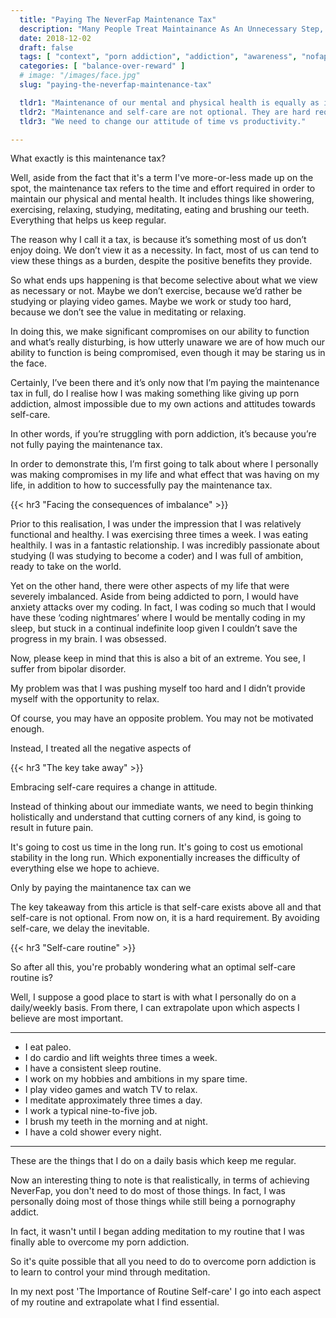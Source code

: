 ```yaml
---
  title: "Paying The NeverFap Maintenance Tax"
  description: "Many People Treat Maintainance As An Unnecessary Step, Like A Tax. Instead, We Need To View Physical And Mental Maintenance As A Necessity Throughout Our Day."
  date: 2018-12-02
  draft: false
  tags: [ "context", "porn addiction", "addiction", "awareness", "nofap", "neverfap", "neverfap deluxe" ]
  categories: [ "balance-over-reward" ]
  # image: "/images/face.jpg"
  slug: "paying-the-neverfap-maintenance-tax"

  tldr1: "Maintenance of our mental and physical health is equally as important as growing them."
  tldr2: "Maintenance and self-care are not optional. They are hard requirements."
  tldr3: "We need to change our attitude of time vs productivity."

---
```


What exactly is this maintenance tax?

Well, aside from the fact that it's a term I've more-or-less made up on the spot, the maintenance tax refers to the time and effort required in order to maintain our physical and mental health. It includes things like showering, exercising, relaxing, studying, meditating, eating and brushing our teeth. Everything that helps us keep regular. 

The reason why I call it a tax, is because it’s something most of us don’t enjoy doing. We don’t view it as a necessity. In fact, most of us can tend to view these things as a burden, despite the positive benefits they provide.

So what ends ups happening is that become selective about what we view as necessary or not. Maybe we don’t exercise, because we’d rather be studying or playing video games. Maybe we work or study too hard, because we don’t see the value in meditating or relaxing.

In doing this, we make significant compromises on our ability to function and what’s really disturbing, is how utterly unaware we are of how much our ability to function is being compromised, even though it may be staring us in the face.

Certainly, I’ve been there and it’s only now that I’m paying the maintenance tax in full, do I realise how I was making something like giving up porn addiction, almost impossible due to my own actions and attitudes towards self-care.

In other words, if you’re struggling with porn addiction, it’s because you’re not fully paying the maintenance tax. 

In order to demonstrate this, I’m first going to talk about where I personally was making compromises in my life and what effect that was having on my life, in addition to how to successfully pay the maintenance tax.


{{< hr3 "Facing the consequences of imbalance" >}}


Prior to this realisation, I was under the impression that I was relatively functional and healthy. I was exercising three times a week. I was eating healthily. I was in a fantastic relationship. I was incredibly passionate about studying (I was studying to become a coder) and I was full of ambition, ready to take on the world. 

Yet on the other hand, there were other aspects of my life that were severely imbalanced. Aside from being addicted to porn, I would have anxiety attacks over my coding. In fact, I was coding so much that I would have these ‘coding nightmares’ where I would be mentally coding in my sleep, but stuck in a continual indefinite loop given I couldn’t save the progress in my brain. I was obsessed. 

Now, please keep in mind that this is also a bit of an extreme. You see, I suffer from bipolar disorder.  

My problem was that I was pushing myself too hard and I didn’t provide myself with the opportunity to relax. 

Of course, you may have an opposite problem. You may not be motivated enough.

Instead, I treated all the negative aspects of 


{{< hr3 "The key take away" >}}


Embracing self-care requires a change in attitude. 

Instead of thinking about our immediate wants, we need to begin thinking holistically and understand that cutting corners of any kind, is going to result in future pain. 

It's going to cost us time in the long run. It's going to cost us emotional stability in the long run. Which exponentially increases the difficulty of everything else we hope to achieve. 

Only by paying the maintanence tax can we 

The key takeaway from this article is that self-care exists above all and that self-care is not optional. From now on, it is a hard requirement. By avoiding self-care, we delay the inevitable. 


{{< hr3 "Self-care routine" >}}


So after all this, you're probably wondering what an optimal self-care routine is? 

Well, I suppose a good place to start is with what I personally do on a daily/weekly basis. From there, I can extrapolate upon which aspects I believe are most important.

<hr class="hrul"/>

- I eat paleo.
- I do cardio and lift weights three times a week.
- I have a consistent sleep routine.
- I work on my hobbies and ambitions in my spare time.
- I play video games and watch TV to relax.
- I meditate approximately three times a day.
- I work a typical nine-to-five job.
- I brush my teeth in the morning and at night.
- I have a cold shower every night.

<hr class="hrul__bottom"/>

These are the things that I do on a daily basis which keep me regular.

Now an interesting thing to note is that realistically, in terms of achieving NeverFap, you don't need to do most of those things. In fact, I was personally doing most of those things while still being a pornography addict. 

In fact, it wasn't until I began adding meditation to my routine that I was finally able to overcome my porn addiction. 

So it's quite possible that all you need to do to overcome porn addiction is to learn to control your mind through meditation. 


<!-- # NOTE: Add link here to post. -->


In my next post 'The Importance of Routine Self-care' I go into each aspect of my routine and extrapolate what I find essential. 